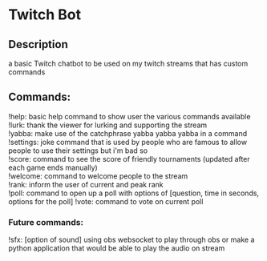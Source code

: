 # Twitch Bot

## Description 

a basic Twitch chatbot to be used on my twitch streams that has custom commands 

## Commands:

!help: basic help command to show user the various commands available <br>
!lurk: thank the viewer for lurking and supporting the stream <br>
!yabba: make use of the catchphrase yabba yabba yabba in a command <br>
!settings: joke command that is used by people who are famous to allow people to use their settings but i'm bad so <br>
!score: command to see the score of friendly tournaments (updated after each game ends manually) <br>
!welcome: command to welcome people to the stream <br>
!rank: inform the user of current and peak rank <br>
!poll: command to open up a poll with options of [question, time in seconds, options for the poll]
!vote: command to vote on current poll

### Future commands:

!sfx: [option of sound] using obs websocket to play through obs or make a python application that would be able to play the audio on stream
